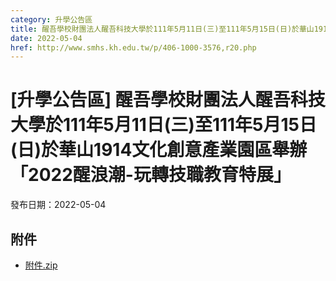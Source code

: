 ```yaml
---
category: 升學公告區
title: 醒吾學校財團法人醒吾科技大學於111年5月11日(三)至111年5月15日(日)於華山1914文化創意產業園區舉辦「2022醒浪潮-玩轉技職教育特展」
date: 2022-05-04
href: http://www.smhs.kh.edu.tw/p/406-1000-3576,r20.php
---
```


# [升學公告區] 醒吾學校財團法人醒吾科技大學於111年5月11日(三)至111年5月15日(日)於華山1914文化創意產業園區舉辦「2022醒浪潮-玩轉技職教育特展」

發布日期：2022-05-04



## 附件

- [附件.zip](https://www.smhs.kh.edu.tw/app/index.php?Action=downloadfile&file=WVhSMFlXTm9MemcwTDNCMFlWOHpNelV5WHprNE1qUXpOelZmTlRReE1Ua3VlbWx3&fname=DGGGROTSYWQO41XX50LKSWHGRK30OOLKDGUWTSKK4125MLVWKPROVTPOUSSSPKPO)
